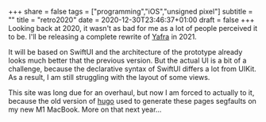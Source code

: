 +++
share = false
tags = ["programming","iOS","unsigned pixel"]
subtitle = ""
title = "retro2020"
date = 2020-12-30T23:46:37+01:00
draft =  false
+++
Looking back at 2020, it wasn't as bad for me as a lot of people perceived it to be. I'll be releasing a complete rewrite of [Yafra](https://unsignedpixel.com/yafra) in 2021.


<!--more-->

It will be based on SwiftUI and the architecture of the prototype already looks much better that the previous version. But the actual UI is a bit of a challenge, because the declarative syntax of SwiftUI differs a lot from UIKit. As a result, I am still struggling with the layout of some views.

This site was long due for an overhaul, but now I am forced to actually to it, because the old version of [hugo](http://gohugo.io) used to generate these pages segfaults on my new M1 MacBook. More on that next year...
